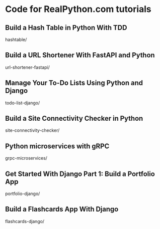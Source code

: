 # Code for RealPython.com tutorials
## Build a Hash Table in Python With TDD
hashtable/
## Build a URL Shortener With FastAPI and Python
url-shortener-fastapi/
## Manage Your To-Do Lists Using Python and Django
todo-list-django/
## Build a Site Connectivity Checker in Python
site-connectivity-checker/
## Python microservices with gRPC
grpc-microservices/
## Get Started With Django Part 1: Build a Portfolio App
portfolio-django/
## Build a Flashcards App With Django
flashcards-django/
